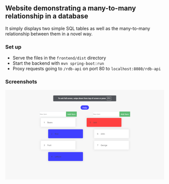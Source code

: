 ## Website demonstrating a many-to-many relationship in a database
It simply displays two simple SQL tables as well as the many-to-many relationship between them in a novel way.

### Set up
* Serve the files in the `frontend/dist` directory
* Start the backend with `mvn spring-boot:run`
* Proxy requests going to `/rdb-api` on port 80 to `localhost:8080/rdb-api`

### Screenshots
![](./screenshots/screenshot1.png)